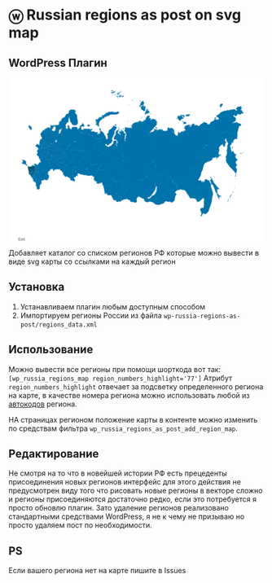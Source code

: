 
ⓦ Russian regions as post on svg map  
=======================  
  
## WordPress Плагин  
<img width='880' src="screenshot-1.png" title='Russian regions as post on svg map' alt='Russian regions as post on svg map' align='center'>  
  
Добавляет каталог со списком регионов РФ которые можно вывести в виде svg карты  со ссылками на каждый регион
  
## Установка  

 1. Устанавливаем плагин любым доступным способом
 2. Импортируем регионы России из файла `wp-russia-regions-as-post/regions_data.xml`
 
## Использование 
Можно вывести все регионы при помощи шорткода вот так:
`[wp_russia_regions_map region_numbers_highlight='77']`
Атрибут `region_numbers_highlight` отвечает за подсветку определенного региона на карте, в качестве номера региона можно использовать любой из  [автокодов](https://ru.wikipedia.org/wiki/%D0%A0%D0%B5%D0%B3%D0%B8%D1%81%D1%82%D1%80%D0%B0%D1%86%D0%B8%D0%BE%D0%BD%D0%BD%D1%8B%D0%B5_%D0%B7%D0%BD%D0%B0%D0%BA%D0%B8_%D1%82%D1%80%D0%B0%D0%BD%D1%81%D0%BF%D0%BE%D1%80%D1%82%D0%BD%D1%8B%D1%85_%D1%81%D1%80%D0%B5%D0%B4%D1%81%D1%82%D0%B2_%D0%B2_%D0%A0%D0%BE%D1%81%D1%81%D0%B8%D0%B8) региона.

НА страницах регионом положение карты в контенте можно изменить по средствам фильтра `wp_russia_regions_as_post_add_region_map`.

## Редактирование

Не смотря на то что в новейшей истории РФ есть прецеденты присоединения новых регионов интерфейс для этого действия не предусмотрен виду того что рисовать новые регионы в векторе сложно и регионы присоединяются достаточно редко, если это потребуется я просто обновлю плагин. Зато удаление регионов реализовано стандартными средствами WordPress, я не к чему не призываю но просто удаляем пост по необходимости.

## PS

Если вашего региона нет на карте пишите в Issues 
